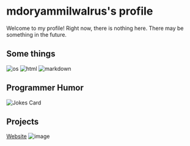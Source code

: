 # mdoryammilwalrus's profile
Welcome to my profile!
Right now, there is nothing here. There may be something in the future.
## Some things
![os](https://img.shields.io/badge/OS-Windows-lightblue/?logo=microsoft)
![html](https://img.shields.io/badge/Knows-HTML-blue/?logo=html5&logoColor=warning&color=orange)
![markdown](https://img.shields.io/badge/Knows-MarkDown-FFF?logo=markdown)
## Programmer Humor
![Jokes Card](https://readme-jokes.vercel.app/api)
## Projects
[Website](https://mdoryammilwalrus.github.io/)
![image]()
